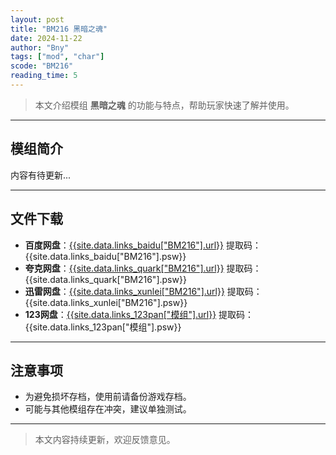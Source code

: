 ```yaml
---
layout: post
title: "BM216 黑暗之魂"
date: 2024-11-22
author: "Bny"
tags: ["mod", "char"]
scode: "BM216"
reading_time: 5
---
```


> 本文介绍模组 **黑暗之魂** 的功能与特点，帮助玩家快速了解并使用。

---

## 模组简介

内容有待更新...

---

## 文件下载
- **百度网盘**：[{{site.data.links_baidu["BM216"].url}}]({{site.data.links_baidu["BM216"].url}}) 提取码：{{site.data.links_baidu["BM216"].psw}}
- **夸克网盘**：[{{site.data.links_quark["BM216"].url}}]({{site.data.links_quark["BM216"].url}}) 提取码：{{site.data.links_quark["BM216"].psw}}
- **迅雷网盘**：[{{site.data.links_xunlei["BM216"].url}}]({{site.data.links_xunlei["BM216"].url}}) 提取码：{{site.data.links_xunlei["BM216"].psw}}
- **123网盘**：[{{site.data.links_123pan["模组"].url}}]({{site.data.links_123pan["模组"].url}}) 提取码：{{site.data.links_123pan["模组"].psw}}

---

## 注意事项
- 为避免损坏存档，使用前请备份游戏存档。
- 可能与其他模组存在冲突，建议单独测试。

---

> 本文内容持续更新，欢迎反馈意见。
